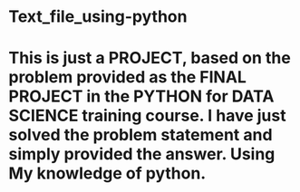 # Text_file_using-python
# This is just a PROJECT, based on the problem provided as the FINAL PROJECT in the PYTHON for DATA SCIENCE training course. I have just solved the problem statement and simply provided the answer. Using My knowledge of python.
